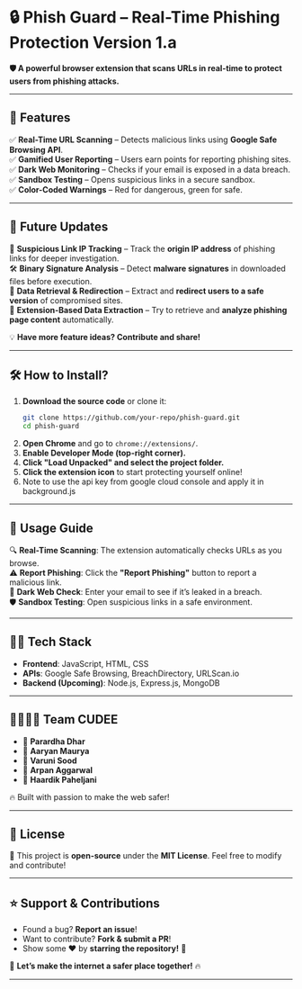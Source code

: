# **🔒 Phish Guard – Real-Time Phishing Protection** Version 1.a 
**🛡️ A powerful browser extension that scans URLs in real-time to protect users from phishing attacks.**  

---

## **🚀 Features**  
✅ **Real-Time URL Scanning** – Detects malicious links using **Google Safe Browsing API**.  
✅ **Gamified User Reporting** – Users earn points for reporting phishing sites.  
✅ **Dark Web Monitoring** – Checks if your email is exposed in a data breach.  
✅ **Sandbox Testing** – Opens suspicious links in a secure sandbox.  
✅ **Color-Coded Warnings** – Red for dangerous, green for safe.  

---

## **🔮 Future Updates**  
🚀 **Suspicious Link IP Tracking** – Track the **origin IP address** of phishing links for deeper investigation.  
🛠️ **Binary Signature Analysis** – Detect **malware signatures** in downloaded files before execution.  
📡 **Data Retrieval & Redirection** – Extract and **redirect users to a safe version** of compromised sites.  
🔎 **Extension-Based Data Extraction** – Try to retrieve and **analyze phishing page content** automatically.  

💡 **Have more feature ideas? Contribute and share!**  

---

## **🛠️ How to Install?**  
1. **Download the source code** or clone it:  
   ```bash
   git clone https://github.com/your-repo/phish-guard.git
   cd phish-guard
   ```  
2. **Open Chrome** and go to `chrome://extensions/`.  
3. **Enable Developer Mode (top-right corner).**  
4. **Click "Load Unpacked" and select the project folder.**  
5. **Click the extension icon** to start protecting yourself online!
6. Note to use the api key from google cloud console and apply it in background.js

---

## **📌 Usage Guide**  
🔍 **Real-Time Scanning**: The extension automatically checks URLs as you browse.  
⚠️ **Report Phishing**: Click the **"Report Phishing"** button to report a malicious link.  
🔐 **Dark Web Check**: Enter your email to see if it’s leaked in a breach.  
🛡️ **Sandbox Testing**: Open suspicious links in a safe environment.  

---

## **🧑‍💻 Tech Stack**  
- **Frontend**: JavaScript, HTML, CSS  
- **APIs**: Google Safe Browsing, BreachDirectory, URLScan.io  
- **Backend (Upcoming)**: Node.js, Express.js, MongoDB  

---

## **👨‍👩‍👧‍👦 Team CUDEE**  
- 🎯 **Parardha Dhar**  
- 🎯 **Aaryan Maurya**  
- 🎯 **Varuni Sood**  
- 🎯 **Arpan Aggarwal**  
- 🎯 **Haardik Paheljani**  

🔥 Built with passion to make the web safer!  

---

## **📜 License**  
📝 This project is **open-source** under the **MIT License**. Feel free to modify and contribute!  

---

## **⭐ Support & Contributions**  
- Found a bug? **Report an issue**!  
- Want to contribute? **Fork & submit a PR**!  
- Show some ❤️ by **starring the repository!** 🌟  

🚀 **Let’s make the internet a safer place together!** 🔥  

---

